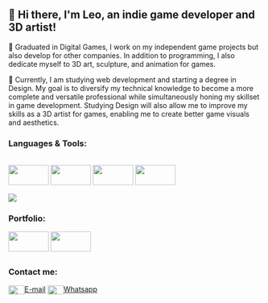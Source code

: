 <h2>👋 Hi there, I'm Leo, an indie game developer and 3D artist!</h2>
<p>💼 Graduated in Digital Games, I work on my independent game projects but also develop for other companies. In addition to programming, I also dedicate myself to 3D art,  sculpture, and animation for games.</p>
<p>🌱 Currently, I am studying web development and starting a degree in Design. My goal is to diversify my technical knowledge to become a more complete and versatile professional while simultaneously honing my skillset in game development. Studying Design will also allow me to improve my skills as a 3D artist for games, enabling me to create better game visuals and aesthetics.</p>

<h3>Languages & Tools:</h3><br>
<div>
  <img align="center" height="40" width="80" src="https://cdn.simpleicons.org/unity/F2F2F2" />
  <img align="center" height="40" width="80" src="https://cdn.simpleicons.org/blender/F5792A" />
  <img align="center" height="40" width="80" src="https://cdn.simpleicons.org/unrealengine/242B66" />
  <img align="center" height="40" width="80" src="https://cdn.simpleicons.org/react/61DAFB" />
</div><br>
<img src="https://github-readme-stats.vercel.app/api/top-langs?username=leospadim&layout=compact&theme=transparent&hide=hlsl,shaderlab&langs_count=8&hide_border=true&hide_title=true&card_width=350" /><br>
<h3>Portfolio:</h3>
<div>
  <a href="https://leospadim.itch.io/"><img align="center" height="40" width="80" src="https://cdn.simpleicons.org/itch.io/FA5C5C" /></a>
  <a href="https://leospadim.artstation.com/"><img align="center" height="40" width="80" src="https://cdn.simpleicons.org/artstation/13AFF0" /></a>
</div>

##

<h3>Contact me:</h3>
<a href="mailto:leospadim@hotmail.com"><img align="center" height="18" width="32" src="https://cdn.simpleicons.org/gmail/EA4335" />E-mail</a>
<a href="https://api.whatsapp.com/send?phone=5514998574325"><img align="center" height="18" width="32" src="https://cdn.simpleicons.org/whatsapp/25D366" />Whatsapp</a>
